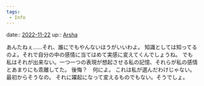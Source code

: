 ```yaml
---
tags:
 - Info
---
```


date:: [2022-11-22](/Daily_Note/2022-11-22.md)
up:: [Arsha](../Bar/Novel/Nacaria/Arsha.md)

あんたねぇ……それ、誰にでもやんないほうがいいわよ。
知識としては知ってるのよ。それで自分の中の感情に当てはめて実感に変えてくんでしょうね。
でも私はそれが出来ない。一つ一つの表現が想起させる私の記憶、それらが私の感情とあまりにも乖離してた。
後悔？　何によ。
これは私が選んだわけじゃない。最初からそうなの。
それに躍起になって変えるものでもない。そうでしょ。